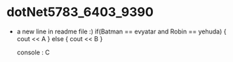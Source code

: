 # dotNet5783_6403_9390
  * a new line in readme file :)
    if(Batman == evyatar and Robin == yehuda)
    {
        cout << A
    }
    else
    {
        cout << B
    }

    console : C
